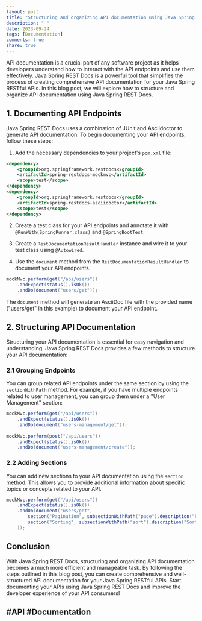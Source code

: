 ```yaml
---
layout: post
title: "Structuring and organizing API documentation using Java Spring REST Docs"
description: " "
date: 2023-09-24
tags: [Documentation]
comments: true
share: true
---
```


API documentation is a crucial part of any software project as it helps developers understand how to interact with the API endpoints and use them effectively. Java Spring REST Docs is a powerful tool that simplifies the process of creating comprehensive API documentation for your Java Spring RESTful APIs. In this blog post, we will explore how to structure and organize API documentation using Java Spring REST Docs.

## 1. Documenting API Endpoints

Java Spring REST Docs uses a combination of JUnit and Asciidoctor to generate API documentation. To begin documenting your API endpoints, follow these steps:

1. Add the necessary dependencies to your project's `pom.xml` file:

```xml
<dependency>
    <groupId>org.springframework.restdocs</groupId>
    <artifactId>spring-restdocs-mockmvc</artifactId>
    <scope>test</scope>
</dependency>
<dependency>
    <groupId>org.springframework.restdocs</groupId>
    <artifactId>spring-restdocs-asciidoctor</artifactId>
    <scope>test</scope>
</dependency>
```

2. Create a test class for your API endpoints and annotate it with `@RunWith(SpringRunner.class)` and `@SpringBootTest`.

3. Create a `RestDocumentationResultHandler` instance and wire it to your test class using `@Autowired`.

4. Use the `document` method from the `RestDocumentationResultHandler` to document your API endpoints. 

```java
mockMvc.perform(get("/api/users"))
    .andExpect(status().isOk())
    .andDo(document("users/get"));
```

The `document` method will generate an AsciiDoc file with the provided name ("users/get" in this example) to document your API endpoint. 

## 2. Structuring API Documentation

Structuring your API documentation is essential for easy navigation and understanding. Java Spring REST Docs provides a few methods to structure your API documentation:

### 2.1 Grouping Endpoints

You can group related API endpoints under the same section by using the `sectionWithPath` method. 
For example, if you have multiple endpoints related to user management, you can group them under a "User Management" section:

```java
mockMvc.perform(get("/api/users"))
    .andExpect(status().isOk())
    .andDo(document("users-management/get"));
    
mockMvc.perform(post("/api/users"))
    .andExpect(status().isOk())
    .andDo(document("users-management/create"));
```

### 2.2 Adding Sections

You can add new sections to your API documentation using the `section` method. This allows you to provide additional information about specific topics or concepts related to your API.

```java
mockMvc.perform(get("/api/users"))
    .andExpect(status().isOk())
    .andDo(document("users/get",
        section("Pagination", subsectionWithPath("page").description("Page number")),
        section("Sorting", subsectionWithPath("sort").description("Sorting criteria"))
    ));
```

## Conclusion

With Java Spring REST Docs, structuring and organizing API documentation becomes a much more efficient and manageable task. By following the steps outlined in this blog post, you can create comprehensive and well-structured API documentation for your Java Spring RESTful APIs. Start documenting your APIs using Java Spring REST Docs and improve the developer experience of your API consumers!

## #API #Documentation